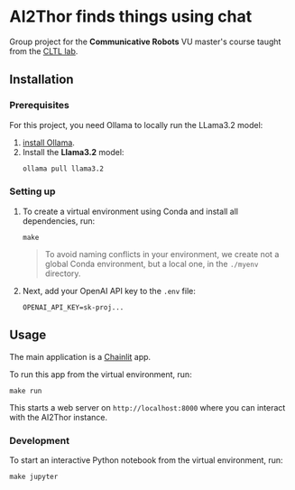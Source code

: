 # AI2Thor finds things using chat

Group project for the **Communicative Robots** VU master's course taught from the [CLTL lab](http://www.cltl.nl).

## Installation

### Prerequisites

For this project, you need Ollama to locally run the LLama3.2 model:

1. [install Ollama](https://ollama.com/download).
2. Install the **Llama3.2** model:
    ```bash
    ollama pull llama3.2
    ```

### Setting up

1. To create a virtual environment using Conda and install all dependencies, run:
    ```
    make
    ```
    > To avoid naming conflicts in your environment, we create not a global Conda environment, but a local one, in the `./myenv` directory.

2. Next, add your OpenAI API key to the `.env` file:
    ```
    OPENAI_API_KEY=sk-proj...
    ```

## Usage

The main application is a [Chainlit](https://docs.chainlit.io/get-started/overview) app.

To run this app from the virtual environment, run:

```
make run
```

This starts a web server on `http://localhost:8000` where you can interact with the AI2Thor instance.

### Development

To start an interactive Python notebook from the virtual environment, run:

```
make jupyter
```
